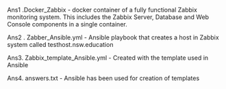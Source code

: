 Ans1 .Docker_Zabbix - docker container of a fully functional Zabbix monitoring system. This includes the Zabbix Server, Database and Web Console components in a single container.

Ans2 . Zabber_Ansible.yml - Ansible playbook that creates a host in Zabbix system called testhost.nsw.education

Ans3. Zabbix_template_Ansible.yml - Created with the template used in Ansible

Ans4. answers.txt - Ansible has been used for creation of templates
